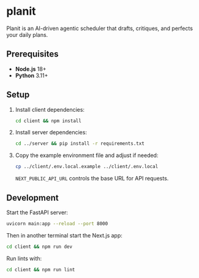 # planit

Planit is an AI-driven agentic scheduler that drafts, critiques, and perfects your daily plans.

## Prerequisites

- **Node.js** 18+
- **Python** 3.11+

## Setup

1. Install client dependencies:

   ```bash
   cd client && npm install
   ```

2. Install server dependencies:

   ```bash
   cd ../server && pip install -r requirements.txt
   ```

3. Copy the example environment file and adjust if needed:

   ```bash
   cp ../client/.env.local.example ../client/.env.local
   ```

   `NEXT_PUBLIC_API_URL` controls the base URL for API requests.

## Development

Start the FastAPI server:

```bash
uvicorn main:app --reload --port 8000
```

Then in another terminal start the Next.js app:

```bash
cd client && npm run dev
```

Run lints with:

```bash
cd client && npm run lint
```
